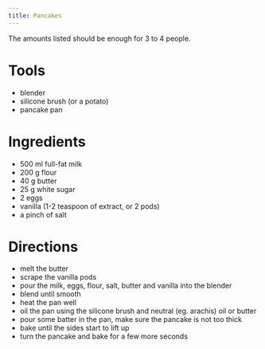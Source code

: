 ```yaml
---
title: Pancakes
---
```


The amounts listed should be enough for 3 to 4 people.

# Tools

- blender
- silicone brush (or a potato)
- pancake pan

# Ingredients

- 500 ml full-fat milk
- 200 g flour
- 40 g butter
- 25 g white sugar
- 2 eggs
- vanilla (1-2 teaspoon of extract, or 2 pods)
- a pinch of salt

# Directions

- melt the butter
- scrape the vanilla pods
- pour the milk, eggs, flour, salt, butter and vanilla into the blender
- blend until smooth
- heat the pan well
- oil the pan using the silicone brush and neutral (eg. arachis) oil or butter
- pour some batter in the pan, make sure the pancake is not too thick
- bake until the sides start to lift up
- turn the pancake and bake for a few more seconds
